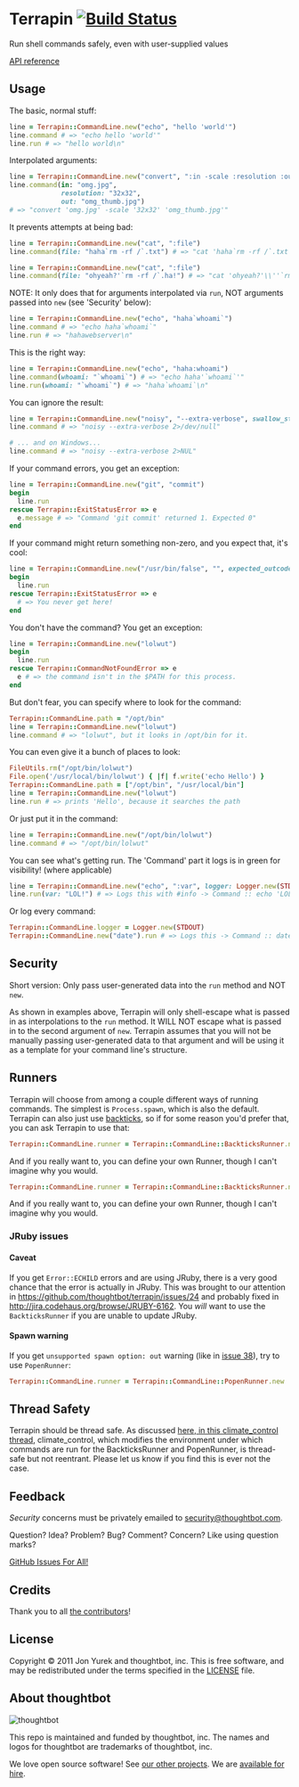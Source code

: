 # Terrapin [![Build Status](https://secure.travis-ci.org/thoughtbot/terrapin.png?branch=master)](http://travis-ci.org/thoughtbot/terrapin)

Run shell commands safely, even with user-supplied values

[API reference](http://rubydoc.info/gems/terrapin/)

## Usage

The basic, normal stuff:

```ruby
line = Terrapin::CommandLine.new("echo", "hello 'world'")
line.command # => "echo hello 'world'"
line.run # => "hello world\n"
```

Interpolated arguments:

```ruby
line = Terrapin::CommandLine.new("convert", ":in -scale :resolution :out")
line.command(in: "omg.jpg",
             resolution: "32x32",
             out: "omg_thumb.jpg")
# => "convert 'omg.jpg' -scale '32x32' 'omg_thumb.jpg'"
```

It prevents attempts at being bad:

```ruby
line = Terrapin::CommandLine.new("cat", ":file")
line.command(file: "haha`rm -rf /`.txt") # => "cat 'haha`rm -rf /`.txt'"

line = Terrapin::CommandLine.new("cat", ":file")
line.command(file: "ohyeah?'`rm -rf /`.ha!") # => "cat 'ohyeah?'\\''`rm -rf /`.ha!'"
```

NOTE: It only does that for arguments interpolated via `run`, NOT arguments
passed into `new` (see 'Security' below):

```ruby
line = Terrapin::CommandLine.new("echo", "haha`whoami`")
line.command # => "echo haha`whoami`"
line.run # => "hahawebserver\n"
```

This is the right way:

```ruby
line = Terrapin::CommandLine.new("echo", "haha:whoami")
line.command(whoami: "`whoami`") # => "echo haha'`whoami`'"
line.run(whoami: "`whoami`") # => "haha`whoami`\n"
```

You can ignore the result:

```ruby
line = Terrapin::CommandLine.new("noisy", "--extra-verbose", swallow_stderr: true)
line.command # => "noisy --extra-verbose 2>/dev/null"

# ... and on Windows...
line.command # => "noisy --extra-verbose 2>NUL"
```

If your command errors, you get an exception:

```ruby
line = Terrapin::CommandLine.new("git", "commit")
begin
  line.run
rescue Terrapin::ExitStatusError => e
  e.message # => "Command 'git commit' returned 1. Expected 0"
end
```

If your command might return something non-zero, and you expect that, it's cool:

```ruby
line = Terrapin::CommandLine.new("/usr/bin/false", "", expected_outcodes: [0, 1])
begin
  line.run
rescue Terrapin::ExitStatusError => e
  # => You never get here!
end
```

You don't have the command? You get an exception:

```ruby
line = Terrapin::CommandLine.new("lolwut")
begin
  line.run
rescue Terrapin::CommandNotFoundError => e
  e # => the command isn't in the $PATH for this process.
end
```

But don't fear, you can specify where to look for the command:

```ruby
Terrapin::CommandLine.path = "/opt/bin"
line = Terrapin::CommandLine.new("lolwut")
line.command # => "lolwut", but it looks in /opt/bin for it.
```

You can even give it a bunch of places to look:

```ruby
FileUtils.rm("/opt/bin/lolwut")
File.open('/usr/local/bin/lolwut') { |f| f.write('echo Hello') }
Terrapin::CommandLine.path = ["/opt/bin", "/usr/local/bin"]
line = Terrapin::CommandLine.new("lolwut")
line.run # => prints 'Hello', because it searches the path
```

Or just put it in the command:

```ruby
line = Terrapin::CommandLine.new("/opt/bin/lolwut")
line.command # => "/opt/bin/lolwut"
```

You can see what's getting run. The 'Command' part it logs is in green for
visibility! (where applicable)

```ruby
line = Terrapin::CommandLine.new("echo", ":var", logger: Logger.new(STDOUT))
line.run(var: "LOL!") # => Logs this with #info -> Command :: echo 'LOL!'
```

Or log every command:

```ruby
Terrapin::CommandLine.logger = Logger.new(STDOUT)
Terrapin::CommandLine.new("date").run # => Logs this -> Command :: date
```

## Security

Short version: Only pass user-generated data into the `run` method and NOT
`new`.

As shown in examples above, Terrapin will only shell-escape what is passed in as
interpolations to the `run` method. It WILL NOT escape what is passed in to the
second argument of `new`. Terrapin assumes that you will not be manually
passing user-generated data to that argument and will be using it as a template
for your command line's structure.

## Runners

Terrapin will choose from among a couple different ways of running commands.
The simplest is `Process.spawn`, which is also the default. Terrapin can also just use [backticks], so if for some reason you'd prefer that, you can ask Terrapin to use that:

```ruby
Terrapin::CommandLine.runner = Terrapin::CommandLine::BackticksRunner.new
```

And if you really want to, you can define your own Runner, though I can't imagine why you would.

[backticks]: https://ruby-doc.org/3.2.1/Kernel.html#method-i-60

```ruby
Terrapin::CommandLine.runner = Terrapin::CommandLine::BackticksRunner.new
```

And if you really want to, you can define your own Runner, though I can't
imagine why you would.

### JRuby issues

#### Caveat

If you get `Error::ECHILD` errors and are using JRuby, there is a very good
chance that the error is actually in JRuby. This was brought to our attention
in https://github.com/thoughtbot/terrapin/issues/24 and probably fixed in
http://jira.codehaus.org/browse/JRUBY-6162. You *will* want to use the
`BackticksRunner` if you are unable to update JRuby.

#### Spawn warning

If you get `unsupported spawn option: out` warning (like in [issue
38](https://github.com/thoughtbot/terrapin/issues/38)), try to use
`PopenRunner`:

```ruby
Terrapin::CommandLine.runner = Terrapin::CommandLine::PopenRunner.new
```

## Thread Safety

Terrapin should be thread safe. As discussed [here, in this climate_control
thread](https://github.com/thoughtbot/climate_control/pull/11), climate_control,
which modifies the environment under which commands are run for the
BackticksRunner and PopenRunner, is thread-safe but not reentrant. Please let us
know if you find this is ever not the case.

## Feedback

*Security* concerns must be privately emailed to
[security@thoughtbot.com](security@thoughtbot.com).

Question? Idea? Problem? Bug? Comment? Concern? Like using question marks?

[GitHub Issues For All!](https://github.com/thoughtbot/terrapin/issues)

## Credits

Thank you to all [the
contributors](https://github.com/thoughtbot/terrapin/graphs/contributors)!

## License

Copyright © 2011 Jon Yurek and thoughtbot, inc. This is free software, and
may be redistributed under the terms specified in the
[LICENSE](https://github.com/thoughtbot/terrapin/blob/master/LICENSE)
file.

<!-- START /templates/footer.md -->
## About thoughtbot

![thoughtbot](https://thoughtbot.com/thoughtbot-logo-for-readmes.svg)

This repo is maintained and funded by thoughtbot, inc.
The names and logos for thoughtbot are trademarks of thoughtbot, inc.

We love open source software!
See [our other projects][community].
We are [available for hire][hire].

[community]: https://thoughtbot.com/community?utm_source=github
[hire]: https://thoughtbot.com/hire-us?utm_source=github


<!-- END /templates/footer.md -->
